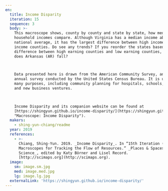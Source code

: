 ```yaml
---
en:
  title: Income Disparity
  iteration: 15
  sequence: 3
  body: >-
    This macroscope shows, county by county and state by state, how median
    household incomes compare. Although Virginia has a median income above the
    national average, it has the largest difference between high income and low
    income counties. Do see any trends? If you reorder the states based on the
    difference between high earning counties and low earning counties, where
    does Arkansas (AR) fall?

      

    Data presented here is drawn from the American Community Survey, an ongoing
    annual survey conducted by the United States Census Bureau. It is used for
    many purposes, including community planning for hospitals, schools, bridges,
    and new business ventures.

      

    Income Disparity and its companion website can be found at
    [https://shingyun.github.io/income-disparity/](https://shingyun.github.io/income-disparity/
    "Macroscope: Income Disparity").
  makers:
    - shing-yun-chiang/readme
  year: 2019
  references:
    - >-
      Chiang, Shing-Yun. 2019. _Income Disparity_. In “15th Iteration (2019):
      Macroscopes for Tracking the Flow of Resources.” _Places & Spaces: Mapping
      Science_, edited by Katy Börner and Lisel Record.
      [http://scimaps.org](http://scimaps.org).
  image:
    sm: image.sm.jpg
    med: image.med.jpg
    lg: image.lg.jpg
  externalLink: 'https://shingyun.github.io/income-disparity/'
---
```

